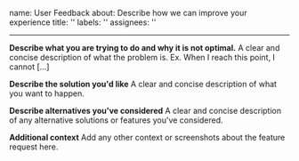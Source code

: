 name: User Feedback
about: Describe how we can improve your experience
title: ''
labels: ''
assignees: ''

---

**Describe what you are trying to do and why it is not optimal.**
A clear and concise description of what the problem is. Ex. When I reach this point, I cannot [...]

**Describe the solution you'd like**
A clear and concise description of what you want to happen.

**Describe alternatives you've considered**
A clear and concise description of any alternative solutions or features you've considered.

**Additional context**
Add any other context or screenshots about the feature request here.
